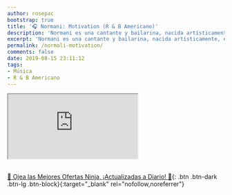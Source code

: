 ```yaml
---
author: rosepac
bootstrap: true
title: '🎧 Normani: Motivation (R & B Americano)'
description: 'Normani es una cantante y bailarina, nacida artísticamente, en el año 2012 tras su aparición en el show de televisión estadounidense Factor X.'
excerpt: 'Normani es una cantante y bailarina, nacida artísticamente, en el año 2012 tras su aparición en el show de televisión estadounidense Factor X.'
permalink: /normali-motivation/
comments: false
date: 2019-08-15 23:11:12
tags:
- Música
- R & B Americano
---
```


<div class="embed-responsive embed-responsive-16by9">
  <iframe class="embed-responsive-item" src="https://www.youtube-nocookie.com/embed/FKXSh14svlQ?rel=0" allowfullscreen></iframe>
</div><br/>


[🎁 Ojea las Mejores Ofertas Ninja, ¡Actualizadas a Diario! 🛒](https://www.amazon.es/shop/cibercursos){: .btn .btn-dark .btn-lg .btn-block}{:target="_blank" rel="nofollow,noreferrer"}